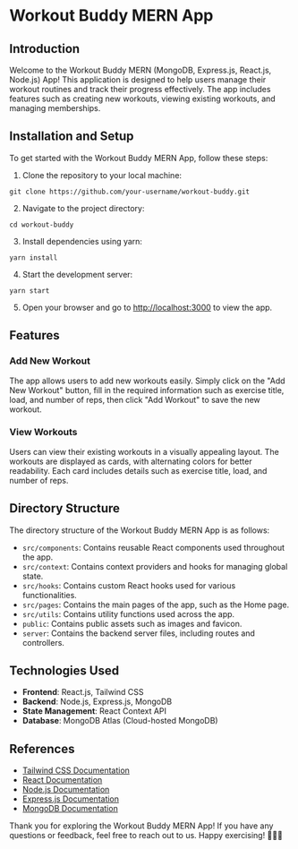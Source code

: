 # Workout Buddy MERN App

## Introduction

Welcome to the Workout Buddy MERN (MongoDB, Express.js, React.js, Node.js) App! This application is designed to help users manage their workout routines and track their progress effectively. The app includes features such as creating new workouts, viewing existing workouts, and managing memberships.

## Installation and Setup

To get started with the Workout Buddy MERN App, follow these steps:

1. Clone the repository to your local machine:

```
git clone https://github.com/your-username/workout-buddy.git
```

2. Navigate to the project directory:

```
cd workout-buddy
```

3. Install dependencies using yarn:

```
yarn install
```

4. Start the development server:

```
yarn start
```

5. Open your browser and go to [http://localhost:3000](http://localhost:3000) to view the app.

## Features

### Add New Workout

The app allows users to add new workouts easily. Simply click on the "Add New Workout" button, fill in the required information such as exercise title, load, and number of reps, then click "Add Workout" to save the new workout.

### View Workouts

Users can view their existing workouts in a visually appealing layout. The workouts are displayed as cards, with alternating colors for better readability. Each card includes details such as exercise title, load, and number of reps.

## Directory Structure

The directory structure of the Workout Buddy MERN App is as follows:

- `src/components`: Contains reusable React components used throughout the app.
- `src/context`: Contains context providers and hooks for managing global state.
- `src/hooks`: Contains custom React hooks used for various functionalities.
- `src/pages`: Contains the main pages of the app, such as the Home page.
- `src/utils`: Contains utility functions used across the app.
- `public`: Contains public assets such as images and favicon.
- `server`: Contains the backend server files, including routes and controllers.

## Technologies Used

- **Frontend**: React.js, Tailwind CSS
- **Backend**: Node.js, Express.js, MongoDB
- **State Management**: React Context API
- **Database**: MongoDB Atlas (Cloud-hosted MongoDB)

## References

- [Tailwind CSS Documentation](https://tailwindcss.com/docs)
- [React Documentation](https://reactjs.org/docs/getting-started.html)
- [Node.js Documentation](https://nodejs.org/en/docs/)
- [Express.js Documentation](https://expressjs.com/en/5x/api.html)
- [MongoDB Documentation](https://docs.mongodb.com/)


Thank you for exploring the Workout Buddy MERN App! If you have any questions or feedback, feel free to reach out to us. Happy exercising! 🏋️‍♂️💪